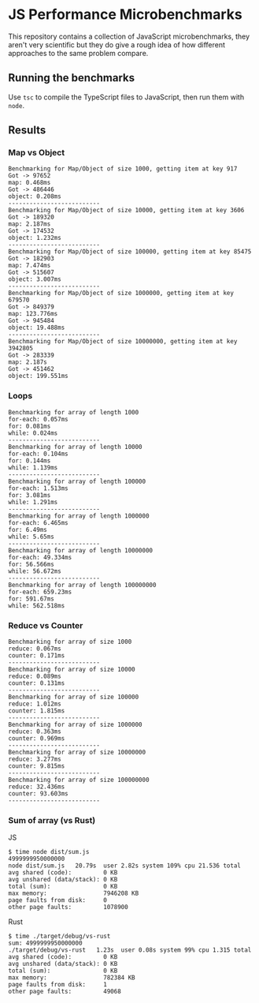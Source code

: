 # JS Performance Microbenchmarks
 
This repository contains a collection of JavaScript microbenchmarks, they aren't very scientific but they do give a rough idea of how different approaches to the same problem compare.

## Running the benchmarks

Use `tsc` to compile the TypeScript files to JavaScript, then run them with `node`.

## Results

### Map vs Object

```
Benchmarking for Map/Object of size 1000, getting item at key 917
Got -> 97652
map: 0.468ms
Got -> 486446
object: 0.208ms
--------------------------
Benchmarking for Map/Object of size 10000, getting item at key 3606
Got -> 189320
map: 2.187ms
Got -> 174532
object: 1.232ms
--------------------------
Benchmarking for Map/Object of size 100000, getting item at key 85475
Got -> 182903
map: 7.474ms
Got -> 515607
object: 3.007ms
--------------------------
Benchmarking for Map/Object of size 1000000, getting item at key 679570
Got -> 849379
map: 123.776ms
Got -> 945484
object: 19.488ms
--------------------------
Benchmarking for Map/Object of size 10000000, getting item at key 3942805
Got -> 283339
map: 2.187s
Got -> 451462
object: 199.551ms
```

### Loops

```
Benchmarking for array of length 1000
for-each: 0.057ms
for: 0.081ms
while: 0.024ms
--------------------------
Benchmarking for array of length 10000
for-each: 0.104ms
for: 0.144ms
while: 1.139ms
--------------------------
Benchmarking for array of length 100000
for-each: 1.513ms
for: 3.081ms
while: 1.291ms
--------------------------
Benchmarking for array of length 1000000
for-each: 6.465ms
for: 6.49ms
while: 5.65ms
--------------------------
Benchmarking for array of length 10000000
for-each: 49.334ms
for: 56.566ms
while: 56.672ms
--------------------------
Benchmarking for array of length 100000000
for-each: 659.23ms
for: 591.67ms
while: 562.518ms
```
### Reduce vs Counter

```
Benchmarking for array of size 1000
reduce: 0.067ms
counter: 0.171ms
--------------------------
Benchmarking for array of size 10000
reduce: 0.089ms
counter: 0.131ms
--------------------------
Benchmarking for array of size 100000
reduce: 1.012ms
counter: 1.815ms
--------------------------
Benchmarking for array of size 1000000
reduce: 0.363ms
counter: 0.969ms
--------------------------
Benchmarking for array of size 10000000
reduce: 3.277ms
counter: 9.815ms
--------------------------
Benchmarking for array of size 100000000
reduce: 32.436ms
counter: 93.603ms
--------------------------
```

### Sum of array (vs Rust)

JS
```
$ time node dist/sum.js         
4999999950000000
node dist/sum.js   20.79s  user 2.82s system 109% cpu 21.536 total
avg shared (code):         0 KB
avg unshared (data/stack): 0 KB
total (sum):               0 KB
max memory:                7946208 KB
page faults from disk:     0
other page faults:         1078900
```

Rust
```
$ time ./target/debug/vs-rust
sum: 4999999950000000
./target/debug/vs-rust   1.23s  user 0.08s system 99% cpu 1.315 total
avg shared (code):         0 KB
avg unshared (data/stack): 0 KB
total (sum):               0 KB
max memory:                782384 KB
page faults from disk:     1
other page faults:         49068
```